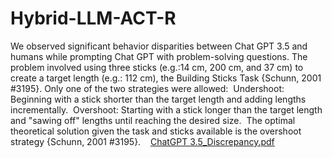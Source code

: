 # Hybrid-LLM-ACT-R
We observed significant behavior disparities between Chat GPT 3.5 and humans while prompting Chat GPT with problem-solving questions. The problem involved using three sticks (e.g.:14 cm, 200 cm, and 37 cm) to create a target length (e.g.: 112 cm), the Building Sticks Task {Schunn, 2001 #3195}. Only one of the two strategies were allowed: 
Undershoot: Beginning with a stick shorter than the target length and adding lengths incrementally. 
Overshoot: Starting with a stick longer than the target length and "sawing off" lengths until reaching the desired size. 
The optimal theoretical solution given the task and sticks available is the overshoot strategy {Schunn, 2001 #3195}.   
[ChatGPT 3.5_Discrepancy.pdf](https://github.com/SiyuWu528/Hybrid-LLM-ACT-R/files/14040566/ChatGPT.3.5_Discrepancy.pdf)
